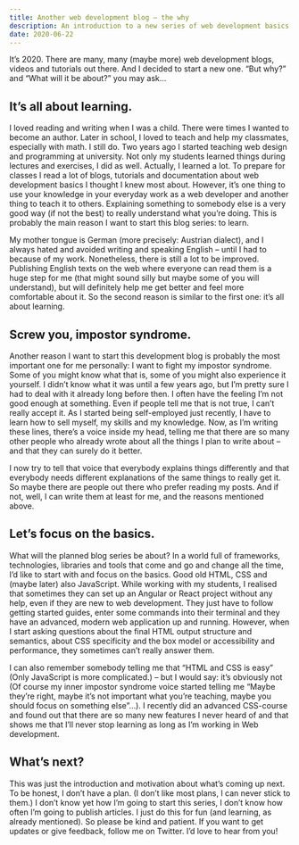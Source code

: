 ```yaml
---
title: Another web development blog – the why
description: An introduction to a new series of web development basics blog posts.
date: 2020-06-22
---
```


It’s 2020. There are many, many (maybe more) web development blogs, videos and tutorials out there. And I decided to start a new one. “But why?” and “What will it be about?” you may ask…

## It’s all about learning.

I loved reading and writing when I was a child. There were times I wanted to become an author. Later in school, I loved to teach and help my classmates, especially with math. I still do. Two years ago I started teaching web design and programming at university. Not only my students learned things during lectures and exercises, I did as well. Actually, I learned a lot. To prepare for classes I read a lot of blogs, tutorials and documentation about web development basics I thought I knew most about. However, it’s one thing to use your knowledge in your everyday work as a web developer and another thing to teach it to others. Explaining something to somebody else is a very good way (if not the best) to really understand what you’re doing. This is probably the main reason I want to start this blog series: to learn.

My mother tongue is German (more precisely: Austrian dialect), and I always hated and avoided writing and speaking English – until I had to because of my work. Nonetheless, there is still a lot to be improved. Publishing English texts on the web where everyone can read them is a huge step for me (that might sound silly but maybe some of you will understand), but will definitely help me get better and feel more comfortable about it. So the second reason is similar to the first one: it’s all about learning.

## Screw you, impostor syndrome.

Another reason I want to start this development blog is probably the most important one for me personally: I want to fight my impostor syndrome. Some of you might know what that is, some of you might also experience it yourself. I didn’t know what it was until a few years ago, but I’m pretty sure I had to deal with it already long before then. I often have the feeling I’m not good enough at something. Even if people tell me that is not true, I can’t really accept it. As I started being self-employed just recently, I have to learn how to sell myself, my skills and my knowledge. Now, as I’m writing these lines, there’s a voice inside my head, telling me that there are so many other people who already wrote about all the things I plan to write about – and that they can surely do it better.

I now try to tell that voice that everybody explains things differently and that everybody needs different explanations of the same things to really get it. So maybe there are people out there who prefer reading my posts. And if not, well, I can write them at least for me, and the reasons mentioned above.

## Let’s focus on the basics.

What will the planned blog series be about? In a world full of frameworks, technologies, libraries and tools that come and go and change all the time, I’d like to start with and focus on the basics. Good old HTML, CSS and (maybe later) also JavaScript. While working with my students, I realised that sometimes they can set up an Angular or React project without any help, even if they are new to web development. They just have to follow getting started guides, enter some commands into their terminal and they have an advanced, modern web application up and running. However, when I start asking questions about the final HTML output structure and semantics, about CSS specificity and the box model or accessibility and performance, they sometimes can’t really answer them.

I can also remember somebody telling me that “HTML and CSS is easy” (Only JavaScript is more complicated.) – but I would say: it’s obviously not (Of course my inner impostor syndrome voice started telling me “Maybe they’re right, maybe it’s not important what you’re teaching, maybe you should focus on something else”…). I recently did an advanced CSS-course and found out that there are so many new features I never heard of and that shows me that I’ll never stop learning as long as I’m working in Web development.

## What’s next?

This was just the introduction and motivation about what’s coming up next. To be honest, I don’t have a plan. (I don’t like most plans, I can never stick to them.) I don’t know yet how I’m going to start this series, I don’t know how often I’m going to publish articles. I just do this for fun (and learning, as already mentioned). So please be kind and patient. If you want to get updates or give feedback, follow me on Twitter. I’d love to hear from you!
